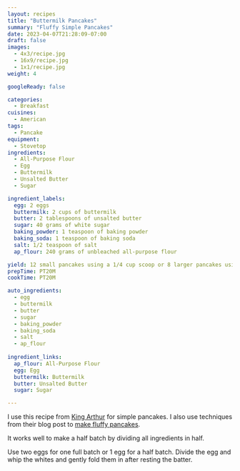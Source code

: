 ```yaml
---
layout: recipes
title: "Buttermilk Pancakes"
summary: "Fluffy Simple Pancakes"
date: 2023-04-07T21:28:09-07:00
draft: false
images:
  - 4x3/recipe.jpg
  - 16x9/recipe.jpg
  - 1x1/recipe.jpg
weight: 4

googleReady: false

categories:
  - Breakfast
cuisines:
  - American
tags:
  - Pancake
equipment:
  - Stovetop
ingredients:
  - All-Purpose Flour
  - Egg
  - Buttermilk
  - Unsalted Butter
  - Sugar

ingredient_labels:
  egg: 2 eggs
  buttermilk: 2 cups of buttermilk
  butter: 2 tablespoons of unsalted butter
  sugar: 40 grams of white sugar
  baking_powder: 1 teaspoon of baking powder
  baking_soda: 1 teaspoon of baking soda
  salt: 1/2 teaspoon of salt
  ap_flour: 240 grams of unbleached all-purpose flour

yield: 12 small pancakes using a 1/4 cup scoop or 8 larger pancakes using a 1/3 cup scoop
prepTime: PT20M
cookTime: PT20M

auto_ingredients:
  - egg
  - buttermilk
  - butter
  - sugar
  - baking_powder
  - baking_soda
  - salt
  - ap_flour
  
ingredient_links:
  ap_flour: All-Purpose Flour
  egg: Egg
  buttermilk: Buttermilk
  butter: Unsalted Butter
  sugar: Sugar

---
```


I use this recipe from [King Arthur](https://www.kingarthurbaking.com/recipes/buttermilk-pancakes-recipe) for simple pancakes. 
I also use techniques from their blog post to 
[make fluffy pancakes](https://www.kingarthurbaking.com/blog/2019/01/21/how-to-make-fluffy-pancakes).

It works well to make a half batch by dividing all ingredients in half.

Use two eggs for one full batch or 1 egg for a half batch. Divide the egg and whip the whites and gently fold them in after resting 
the batter.
